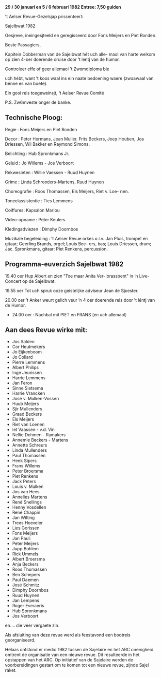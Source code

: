 **29 / 30 januari en 5 / 6 februari 1982**
**Entree: 7,50 gulden**

't Aelser Revue-Gezelsjap prissenteert:

Sajelbwat 1982

Gesjreve, ineingesjteeld en geregisseerd door
Fons Meijers en Piet Ronden.

 

Beste Passagiers,

Kapitein Dobberman van de Sajelbwat hét uch alle-
maol van harte welkom op zien 4-oer doerende cruise
door ’t lentj van de humor.

Controleer effe of geer allemaol ’t Zwomdiploma bie

uch hébt, want ’t koos waal ins ein naate bedoening
waere (zwoawaal van bénne es van boete).

Ein gooi reis toegeweinsjt,
‘t Aelser Revue Comité

P.S. Zw6mveste onger de banke.


## Technische Ploog:
Regie : Fons Meijers en Piet Ronden

Decor : Peter Hermans, Jean Muller, Frits Beckers,
Joep Houben, Jos Driessen, Wil Bakker en
Raymond Simons.

Belichting : Hub Spronkmans Jr.

Geluid : Jo Willems - Jos Verboort

Rekwesieten : Willie Vaessen - Ruud Huynen

Grime : Linda Schrooders-Martens, Ruud Huynen

Choreografie : Roos Thomassen, Els Meijers, Riet v. Loe-
nen.

Toneelassistentie : Ties Lemmens

Coiffures: Kapsalon Marlou

Video-opname : Peter Keulers

Kledingadviezen : Dimphy Doornbos

Muzikale begeleiding :  ‘t Aelser Revue orkes o.I.v. Jan Pluis, trompet
en gitaar; Geerling Brands, orgel; Louis Bec-
ers, bas; Louis Driessen, drum; Jac. Spronkmans, gitaar: Piet Renkens, percussion.

## Programma-euverzich Sajelbwat 1982

19.40 oer   Hup Albert en zien "Toe maar Anita Ver-
            brassbent" in ’n Live-Concert op de
            Sajelbwat.

19.55 oer   Tot uch spruk ooze geistelijke adviseur
            Jean de Sjoester.

20.00 oer   ’t Anker weurt gelich veur ’n 4 oer doerende reis door ’t léntj van de Humor.

+ 24.00 oer : Nachbal mit PIET en FRANS (en uch allemaol)

 
## Aan dees Revue wirke mit:
* Jos Salden
* Cor Heutmekers
* Jo Eijkenboom
* Jo Collard
* Pierre Lemmens
* Albert Philips
* Inge Jeurissen
* Harrie Lemmens
* Jan Feron
* Sinne Sietsema
* Harrie Vrancken
* José v. Mulken-Vossen
* Huub Meijers
* Sjir Mullenders
* Graad Beckers
* Els Meijers
* Riet van Loenen
* let Vaassen - v.d. Vin
* Nellie Dohmen - Ramakers
* Annemie Beckers - Martens
* Annette Schreurs
* Linda Mullenders
* Paul Thomassen
* Henk Sipers
* Frans Willems
* Peter Broersma
* Piet Renkens
* Jack Peters
* Louis v. Mulken
* Jos van Hees
* Annelies Martens
* René Snellings
* Henny Vosdellen
* René Chappin
* Jan Wilting
* Trees Hoeveler
* Lies Gorissen
* Fons Meijers
* Jan Pauli
* Peter Meijers
* Jupp Bohlem
* Rick Ummels
* Albert Broersma
* Anja Beckers
* Roos Thomassen
* Ben Schepers
* Paul Daemen
* José Schmitz
* Dimphy Doornbos
* Ruud Huynen
* Jan Lempens
* Roger Everaeris
* Hub Spronkmans
* Jos Verboort

en.... die veer vergaete zin.


Als afsluiting van deze revue werd als feestavond een bootreis georganiseerd.

Helaas ontstond er medio 1982 tussen de Sajelaire en het ARC onenigheid omtrent de organisatie van een nieuwe revue. Dit resulteerde in het opstappen van het ARC.
Op initiatief van de Sajelaire werden de voorbereidingen gestart om te komen tot een nieuwe revue, zijnde Sajel raket.

